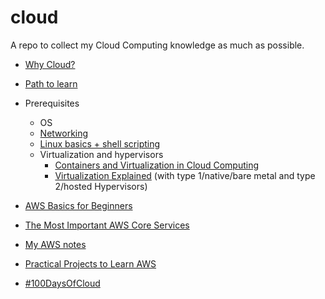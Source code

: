 # cloud

A repo to collect my Cloud Computing knowledge as much as possible.

- [Why Cloud?](https://docs.microsoft.com/en-us/azure/cloud-adoption-framework/strategy/motivations)

- [Path to learn](https://www.youtube.com/watch?v=ZSDxe7iBgag)

- Prerequisites
  - OS
  - [Networking](https://github.com/HarshKapadia2/networking)
  - [Linux basics + shell scripting](https://github.com/HarshKapadia2/cli)
  - Virtualization and hypervisors
    - [Containers and Virtualization in Cloud Computing](https://www.youtube.com/watch?v=GOuVeZmMee0)
    - [Virtualization Explained](https://www.youtube.com/watch?v=FZR0rG3HKIk) (with type 1/native/bare metal and type 2/hosted Hypervisors)

- [AWS Basics for Beginners](https://www.youtube.com/watch?v=ulprqHHWlng)

- [The Most Important AWS Core Services](https://www.youtube.com/watch?v=B08iQQhXG1Y)

- [My AWS notes](aws.md)

- [Practical Projects to Learn AWS](https://www.youtube.com/watch?v=06VgLTqNvU8)

- [#100DaysOfCloud](https://github.com/100DaysOfCloud/100DaysOfCloudIdeas)
